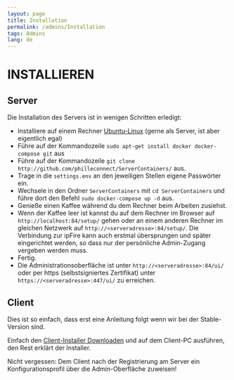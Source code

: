 ```yaml
---
layout: page
title: Installation
permalink: /admins/Installation
tags: Admins
lang: de
---
```


# **INSTALLIEREN**

## Server

Die Installation des Servers ist in wenigen Schritten erledigt:

* Installiere auf einem Rechner [Ubuntu-Linux](https://ubuntu.com) (gerne als Server, ist aber eigentlich egal)
* Führe auf der Kommandozeile `sudo apt-get install docker docker-compose git` aus
* Führe auf der Kommandozeile `git clone http://github.com/philleconnect/ServerContainers/` aus.
* Trage in die `settings.env` an den jeweiligen Stellen eigene Passwörter ein.
* Wechsele in den Ordner `ServerContainers` mit `cd ServerContainers` und führe dort den Befehl `sudo docker-compose up -d` aus.
* Genieße einen Kaffee während du dem Rechner beim Arbeiten zusiehst.
* Wenn der Kaffee leer ist kannst du auf dem Rechner im Browser auf `http://localhost:84/setup/` gehen oder an einem anderen Rechner im gleichen Netzwerk auf `http://<serveradresse>:84/setup/`. Die Verbindung zur ipFire kann auch erstmal übersprungen und später eingerichtet werden, so dass nur der persönliche Admin-Zugang vergeben werden muss.
* Fertig.
* Die Administrationsoberfläche ist unter `http://<serveradresse>:84/ui/` oder per https (selbstsigniertes Zertifikat) unter `https://<serveradresse>:447/ui/` zu erreichen.

## Client

Dies ist so einfach, dass erst eine Anleitung folgt wenn wir bei der Stable-Version sind.

Einfach den [Client-Installer Downloaden](https://github.com/philleconnect/ClientSetup-Windows/blob/master/Installer/PhilleConnectSetup.exe) und auf dem Client-PC ausführen, den Rest erklärt der Installer.

Nicht vergessen: Dem Client nach der Registrierung am Server ein Konfigurationsprofil über die Admin-Oberfläche zuweisen!
